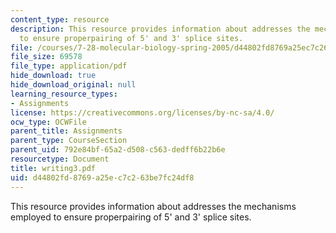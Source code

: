 ```yaml
---
content_type: resource
description: This resource provides information about addresses the mechanisms employed
  to ensure properpairing of 5' and 3' splice sites.
file: /courses/7-28-molecular-biology-spring-2005/d44802fd8769a25ec7c263be7fc24df8_writing3.pdf
file_size: 69578
file_type: application/pdf
hide_download: true
hide_download_original: null
learning_resource_types:
- Assignments
license: https://creativecommons.org/licenses/by-nc-sa/4.0/
ocw_type: OCWFile
parent_title: Assignments
parent_type: CourseSection
parent_uid: 792e84bf-65a2-d508-c563-dedff6b22b6e
resourcetype: Document
title: writing3.pdf
uid: d44802fd-8769-a25e-c7c2-63be7fc24df8
---
```

This resource provides information about addresses the mechanisms employed to ensure properpairing of 5' and 3' splice sites.